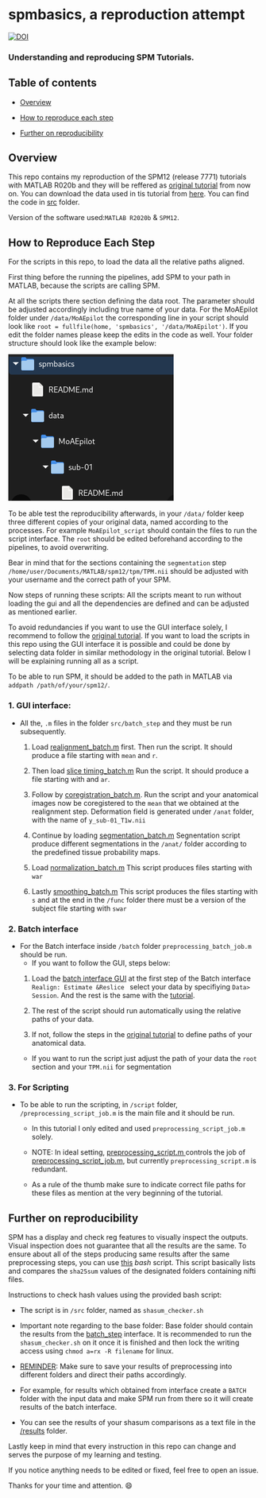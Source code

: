 # spmbasics, a reproduction attempt


[![DOI](https://zenodo.org/badge/784344321.svg)](https://zenodo.org/doi/10.5281/zenodo.10953222)
### Understanding  and reproducing SPM Tutorials.

<Project description>
  
## Table of contents

   * [Overview](#Overview)


   * [How to reproduce each step](#How-to-reproduce-each-step)

   * [Further on reproducibility](#Further-on-reproducibility)

## Overview

This repo contains my reproduction of the SPM12 (release 7771) tutorials with MATLAB R020b and they will be reffered as [original tutorial](https://www.fil.ion.ucl.ac.uk/spm/docs/tutorials/fmri/block/preprocessing/introduction/) from now on.  You can download the data used in tis tutorial from [here](https://www.fil.ion.ucl.ac.uk/spm/download/data/MoAEpilot/MoAEpilot.bids.zip). 
You can find the code in [src](https://github.com/mselimata/spmbasics/tree/main/src) folder.


Version of the software used:```MATLAB R2020b``` & ```SPM12```.


 
 ## How to Reproduce Each Step
For the scripts in this repo, to load the data all the relative paths aligned.


First thing before the running the pipelines, add SPM to your path in MATLAB, because the scripts are calling SPM.

At all the scripts there  section defining the data root. The parameter should be adjusted accordingly including true name of your data.  For the MoAEpilot folder under  ```/data/MoAEpilot``` the corresponding line in your script should look like ```root = fullfile(home, 'spmbasics', '/data/MoAEpilot')```. 
If you edit the folder names please keep the edits in the code as well. 
Your folder structure should look like the example below:

![folder_basics](/figures/folder_basics.png)

To be able test the reproducibility afterwards, in your ```/data/``` folder keep three different copies of your original data, named according to the processes.  For example ```MoAEpilot_script``` should contain the files to run the script interface. The ```root``` should be edited beforehand according to the pipelines, to avoid overwriting.

Bear in mind that for the sections containing the ```segmentation``` step  ```/home/user/Documents/MATLAB/spm12/tpm/TPM.nii``` should be adjusted with your username and the correct path of your SPM.

Now steps of running these scripts:
All the scripts meant to run without loading the gui and all the dependencies are defined and can be adjusted as mentioned earlier.

To avoid redundancies if you want to use the GUI interface solely, I recommend to follow the [original tutorial](https://www.fil.ion.ucl.ac.uk/spm/docs/tutorials/fmri/block/preprocessing/realignment/). 
If you want to load the scripts in this repo using the GUI interface it is possible and could be done by selecting data folder in similar methodology in the original tutorial.
Below I will be explaining running all as a script.

To be able to run SPM, it should be added to the path in MATLAB via ```addpath /path/of/your/spm12/```. 
### 1. GUI interface:
 *   All the, ```.m``` files in the folder ```src/batch_step``` and they must be run subsequently. 
      1. Load [realignment_batch.m](src/batch_step/realignment_batch.m) first. 
      Then run the script. It should produce a file starting with ```mean``` and ```r```. 
      
      2. Then load [slice timing_batch.m](src/batch_step/slice_timing_batch.m) 
      Run the script. It should produce a file starting with and ```ar```. 

      3. Follow by [coregistration_batch.m](src/batch_step/coregistration_batch.m).  Run the script and your anatomical images now be coregistered to the ```mean``` that we obtained at the realignment step. Deformation field is generated under ```/anat``` folder, with the name of ```y_sub-01_T1w.nii```
      4. Continue by loading [segmentation_batch.m](src/batch_step/segmentation_batch.m)
      Segnentation script produce different segmentations  in the ```/anat/``` folder according to the predefined tissue probability maps. 
      5. Load [normalization_batch.m](src/batch_step/normalisation_batch.m) 
      This script produces files starting with ```war```
      6. Lastly [smoothing_batch.m](src/batch_step/smoothing_batch.m)
      This script produces the files starting with ```s``` and at the end in the ```/func``` folder there must be a version of the subject file starting with ```swar```
### 2. Batch interface
 *   For the Batch interface inside ```/batch``` folder ```preprocessing_batch_job.m``` should be run.   
     *  If you want to follow the GUI, steps below:
     1. Load the [batch interface GUI](src/batch/preprocessing_batch.m) at the first step of the Batch interface ```Realign: Estimate &Reslice ``` select your data by specifiying  ```Data> Session```. And the rest is the same with the [tutorial](https://www.fil.ion.ucl.ac.uk/spm/docs/tutorials/fmri/block/preprocessing/batch/).

     2. The rest of the script should run automatically using the relative paths of your data.
     3. If not, follow the steps in the [original tutorial](https://www.fil.ion.ucl.ac.uk/spm/docs/tutorials/fmri/block/preprocessing/batch/) to define paths of your anatomical data.
     * If you want to run the script just adjust the path of your data the ```root``` section and your ```TPM.nii``` for segmentation

### 3. For Scripting 
 * To be able to run the scripting, in ```/script``` folder, ```/preprocessing_script_job.m``` is the main file and it should be run.
   * In this tutorial I only edited and used  ```preprocessing_script_job.m``` solely.
   
   * NOTE: In ideal setting, [preprocessing_script.m ](src/preprocessing_dep.m) controls the job of [preprocessing_script_job.m](src/preprocessing_dep_job.m), but currently ```preprocessing_script.m``` is redundant.
   
   * As a rule of the thumb make sure to indicate correct file paths for these files as mention at the very beginning of the tutorial.

## Further on reproducibility

SPM has a display and check reg features to visually inspect the outputs.
Visual inspection does not guarantee that all the results are the same.
To ensure about all of the steps producing same results after the same preprocessing steps, you can use [this](/src/shasum_checker.sh) *bash* script.
This script basically lists and compares the ```sha25sum``` values of the designated folders containing nifti files.  

Instructions to check hash values using the provided bash script:

* The script is in ```/src``` folder, named as ```shasum_checker.sh``` 

* Important note regarding to the base folder: Base folder should contain the results from the [batch_step](https://www.fil.ion.ucl.ac.uk/spm/docs/tutorials/fmri/block/preprocessing/introduction/) interface. It is recommended to run the ```shasum_checker.sh``` on it once it is finished and then lock the writing access using ``` chmod a=rx -R filename ``` for linux. 


* <u> REMINDER</u>: Make sure to save your results of preprocessing into different folders and direct their paths accordingly.

* For example, for results which obtained from  interface create a ```BATCH``` folder with the input data and make SPM run from there so it will create results of the  batch interface.

* You can see the results of your shasum comparisons as a text file in the [/results](results/comparison_result.txt) folder.

Lastly keep in mind that every  instruction in this repo can change and serves the purpose of  my learning and testing. 

If you notice anything needs to be edited or fixed, feel free to open an issue. 

Thanks for your time and attention. :smile: 